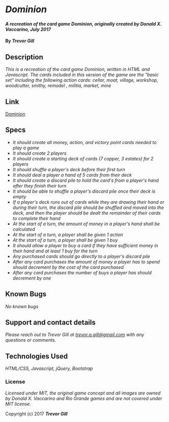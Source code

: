 # _Dominion_

#### _A recreation of the card game Dominion, originally created by Donald X. Vaccarino, July 2017_

#### By _**Trevor Gill**_

## Description

_This is a recreation of the card game Dominion, written in HTML and Javascript. The cards included in this version of the game are the "basic set" including the following action cards: cellar, moat, village, workshop, woodcutter, smithy, remodel , militia, market, mine_

## Link

[Dominion](http://wedaft.github.io/dominion)

## Specs ##

* _It should create all money, action, and victory point cards needed to play a game_
* _It should create 2 players_
* _It should create a starting deck of cards (7 copper, 3 estates) for 2 players_
* _It should shuffle a player's deck before their first turn_
* _It should deal a player a hand of 5 cards from their deck_
* _It should create a discard pile to hold the card's from a player's hand after they finish their turn_
* _It should be able to shuffle a player's discard pile once their deck is empty_
* _If a player's deck runs out of cards while they are drawing their hand or during their turn, the discard pile should be shuffled and moved into the deck, and then the player should be dealt the remainder of their cards to complete their hand_
* _At the start of a turn, the amount of money in a player's hand shall be calculated_
* _At the start of a turn, a player shall be given 1 action_
* _At the start of a turn, a player shall be given 1 buy_
* _It should allow a player to buy a card if they have sufficient money in their hand and at least 1 buy for the turn_
* _Any purchased cards should go directly to a player's discard pile_
* _After any card purchases the amount of money a player has to spend should decrement by the cost of the card purchased_
* _After any card purchases the number of buys a player has should decrement by one_


## Known Bugs

_No known bugs_

## Support and contact details

_Please reach out to Trevor Gill at trevor.a.gill@gmail.com with any questions or comments._

## Technologies Used

_HTML/CSS, Javascript, jQuery, Bootstrap_

### License

*Licensed under MIT, the original game concept and all images are owned by Donald X. Vaccarino and Rio Grande games and are not covered under MIT license.*

Copyright (c) 2017 **_Trevor Gill_**
